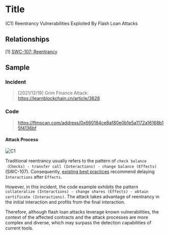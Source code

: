 # Title

(C1) Reentrancy Vulnerabilities Exploited By Flash Loan Attacks

## Relationships

[1] [SWC-107: Reentrancy](https://swcregistry.io/docs/SWC-107/)

## Sample

### Incident

> [2021/12/19] Grim Finance Attack: https://learnblockchain.cn/article/3628

### Code

>  https://ftmscan.com/address/0x660184ce8af80e0b1e5a1172a16168b15f4136bf


#### Attack Process

![C1](https://github.com/user-attachments/assets/83fd6a66-c7a1-447a-9ced-3dc7c953905c)



Traditional reentrancy usually refers to the pattern of ``check balance （Checks) - transfer call (Interactions) - change balance (Effects)`` (SWC-107). Consequently, [existing best practices](https://docs.soliditylang.org/en/latest/security-considerations.html#use-the-checks-effects-interactions-pattern) recommend delaying ``Interactions`` after ``Effects``. 

However, in this incident, the code example exhibits the pattern ``collateralize (Interactions) - change shares (Effects) - obtain certificate (Interactions)``. The attack takes advantage of reentrancy in the initial interaction and profits from the final interaction. 

Therefore, although flash loan attacks leverage known vulnerabilities, the context of the affected contracts and the attack processes are more complex and diverse, which may surpass the detection capabilities of current tools.



